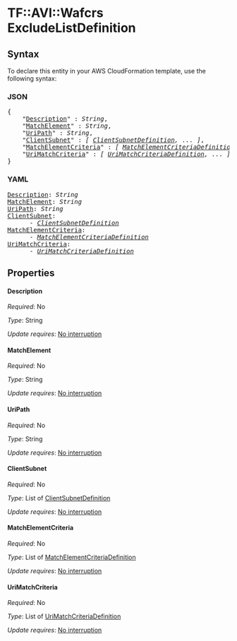 # TF::AVI::Wafcrs ExcludeListDefinition

## Syntax

To declare this entity in your AWS CloudFormation template, use the following syntax:

### JSON

<pre>
{
    "<a href="#description" title="Description">Description</a>" : <i>String</i>,
    "<a href="#matchelement" title="MatchElement">MatchElement</a>" : <i>String</i>,
    "<a href="#uripath" title="UriPath">UriPath</a>" : <i>String</i>,
    "<a href="#clientsubnet" title="ClientSubnet">ClientSubnet</a>" : <i>[ <a href="clientsubnetdefinition.md">ClientSubnetDefinition</a>, ... ]</i>,
    "<a href="#matchelementcriteria" title="MatchElementCriteria">MatchElementCriteria</a>" : <i>[ <a href="matchelementcriteriadefinition.md">MatchElementCriteriaDefinition</a>, ... ]</i>,
    "<a href="#urimatchcriteria" title="UriMatchCriteria">UriMatchCriteria</a>" : <i>[ <a href="urimatchcriteriadefinition.md">UriMatchCriteriaDefinition</a>, ... ]</i>
}
</pre>

### YAML

<pre>
<a href="#description" title="Description">Description</a>: <i>String</i>
<a href="#matchelement" title="MatchElement">MatchElement</a>: <i>String</i>
<a href="#uripath" title="UriPath">UriPath</a>: <i>String</i>
<a href="#clientsubnet" title="ClientSubnet">ClientSubnet</a>: <i>
      - <a href="clientsubnetdefinition.md">ClientSubnetDefinition</a></i>
<a href="#matchelementcriteria" title="MatchElementCriteria">MatchElementCriteria</a>: <i>
      - <a href="matchelementcriteriadefinition.md">MatchElementCriteriaDefinition</a></i>
<a href="#urimatchcriteria" title="UriMatchCriteria">UriMatchCriteria</a>: <i>
      - <a href="urimatchcriteriadefinition.md">UriMatchCriteriaDefinition</a></i>
</pre>

## Properties

#### Description

_Required_: No

_Type_: String

_Update requires_: [No interruption](https://docs.aws.amazon.com/AWSCloudFormation/latest/UserGuide/using-cfn-updating-stacks-update-behaviors.html#update-no-interrupt)

#### MatchElement

_Required_: No

_Type_: String

_Update requires_: [No interruption](https://docs.aws.amazon.com/AWSCloudFormation/latest/UserGuide/using-cfn-updating-stacks-update-behaviors.html#update-no-interrupt)

#### UriPath

_Required_: No

_Type_: String

_Update requires_: [No interruption](https://docs.aws.amazon.com/AWSCloudFormation/latest/UserGuide/using-cfn-updating-stacks-update-behaviors.html#update-no-interrupt)

#### ClientSubnet

_Required_: No

_Type_: List of <a href="clientsubnetdefinition.md">ClientSubnetDefinition</a>

_Update requires_: [No interruption](https://docs.aws.amazon.com/AWSCloudFormation/latest/UserGuide/using-cfn-updating-stacks-update-behaviors.html#update-no-interrupt)

#### MatchElementCriteria

_Required_: No

_Type_: List of <a href="matchelementcriteriadefinition.md">MatchElementCriteriaDefinition</a>

_Update requires_: [No interruption](https://docs.aws.amazon.com/AWSCloudFormation/latest/UserGuide/using-cfn-updating-stacks-update-behaviors.html#update-no-interrupt)

#### UriMatchCriteria

_Required_: No

_Type_: List of <a href="urimatchcriteriadefinition.md">UriMatchCriteriaDefinition</a>

_Update requires_: [No interruption](https://docs.aws.amazon.com/AWSCloudFormation/latest/UserGuide/using-cfn-updating-stacks-update-behaviors.html#update-no-interrupt)

